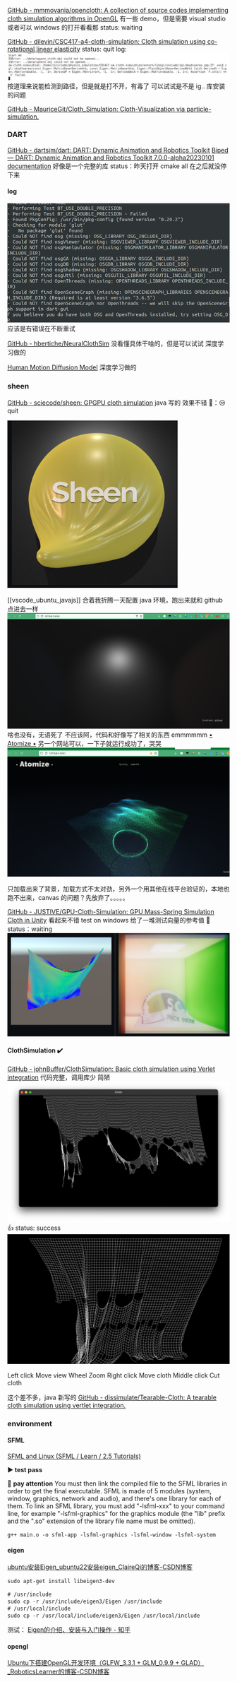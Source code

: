[GitHub - mmmovania/opencloth: A collection of source codes implementing cloth simulation algorithms in OpenGL](https://github.com/mmmovania/opencloth)
有一些 demo，但是需要 visual studio
或者可以 windows 的打开看看那
status: waiting

[GitHub - dilevin/CSC417-a4-cloth-simulation: Cloth simulation using co-rotational linear elasticity](https://github.com/dilevin/CSC417-a4-cloth-simulation)
status: quit
log: 
![](https://raw.githubusercontent.com/acdefg/cdn/main/obsidian/202308241317665.png)
按道理来说能检测到路径，但是就是打不开，有毒了
可以试试是不是 ig.. 库安装的问题

[GitHub - MauriceGit/Cloth\_Simulation: Cloth-Visualization via particle-simulation.](https://github.com/MauriceGit/Cloth_Simulation)

### DART
[GitHub - dartsim/dart: DART: Dynamic Animation and Robotics Toolkit](https://github.com/dartsim/dart)
[Biped — DART: Dynamic Animation and Robotics Toolkit 7.0.0-alpha20230101 documentation](https://dart.readthedocs.io/en/latest/user_guide/tutorials/biped.html)
好像是一个完整的库
status：昨天打开 cmake all 在之后就没停下来
#### log
![](https://raw.githubusercontent.com/acdefg/cdn/main/obsidian/202309010855320.png)
应该是有错误在不断重试

[GitHub - hbertiche/NeuralClothSim](https://github.com/hbertiche/NeuralClothSim)
没看懂具体干啥的，但是可以试试
深度学习做的

[Human Motion Diffusion Model](https://guytevet.github.io/mdm-page/)
深度学习做的

### sheen
[GitHub - sciecode/sheen: GPGPU cloth simulation](https://github.com/sciecode/sheen)
java 写的
效果不错
📍：😒 quit

![200](https://raw.githubusercontent.com/acdefg/cdn/main/obsidian/202308311743254.png)

[[vscode_ubuntu_javajs]]
合着我折腾一天配置 java 环境，跑出来就和 github 点进去一样
![](https://raw.githubusercontent.com/acdefg/cdn/main/obsidian/202309011152845.png)
啥也没有，无语死了
不应该阿，代码和好像写了相关的东西 emmmmmm
[• Atomize •](https://sciecode.com/)
另一个网站可以，一下子就运行成功了，哭哭
![](https://raw.githubusercontent.com/acdefg/cdn/main/obsidian/202309011439278.png)

只加载出来了背景，加载方式不太对劲，另外一个用其他在线平台验证的，本地也跑不出来，canvas 的问题？先放弃了。。。。。


[GitHub - JUSTIVE/GPU-Cloth-Simulation: GPU Mass-Spring Simulation Cloth in Unity](https://github.com/JUSTIVE/GPU-Cloth-Simulation)
看起来不错
test on windows
给了一堆测试向量的参考值
📍status：waiting
![](https://raw.githubusercontent.com/acdefg/cdn/main/obsidian/202308311738274.png)

#### ClothSimulation ✔️
[GitHub - johnBuffer/ClothSimulation: Basic cloth simulation using Verlet integration](https://github.com/johnBuffer/ClothSimulation)
代码完整，调用库少
简陋
![](https://raw.githubusercontent.com/acdefg/cdn/main/obsidian/202308311646565.png)
👍 status: success
![](https://raw.githubusercontent.com/acdefg/cdn/main/obsidian/202308311716756.png)

Left click 	Move view
Wheel 	Zoom
Right click 	Move cloth
Middle click 	Cut cloth

这个差不多，java 新写的
[GitHub - dissimulate/Tearable-Cloth: A tearable cloth simulation using vertlet integration.](https://github.com/dissimulate/Tearable-Cloth)
### environment
#### SFML
[SFML and Linux (SFML / Learn / 2.5 Tutorials)](https://www.sfml-dev.org/tutorials/2.5/start-linux.php)

**▶️ test pass**

📢 **pay attention**
You must then link the compiled file to the SFML libraries in order to get the final executable. SFML is made of 5 modules (system, window, graphics, network and audio), and there's one library for each of them.
To link an SFML library, you must add "-lsfml-xxx" to your command line, for example "-lsfml-graphics" for the graphics module (the "lib" prefix and the ".so" extension of the library file name must be omitted).
```
g++ main.o -o sfml-app -lsfml-graphics -lsfml-window -lsfml-system
```

#### eigen

[ubuntu安装Eigen\_ubuntu22安装eigen\_ClaireQi的博客-CSDN博客](https://blog.csdn.net/wangxiao7474/article/details/103422616)

```
sudo apt-get install libeigen3-dev
```
```
# /usr/include
sudo cp -r /usr/include/eigen3/Eigen /usr/include
# /usr/local/include
sudo cp -r /usr/local/include/eigen3/Eigen /usr/local/include
```
测试：
[Eigen的介绍、安装与入门操作 - 知乎](https://zhuanlan.zhihu.com/p/462494086)

#### opengl
[Ubuntu下搭建OpenGL开发环境（GLFW\_3.3.1 + GLM\_0.9.9 + GLAD）\_RoboticsLearner的博客-CSDN博客](https://blog.csdn.net/l1216766050/article/details/102787618)
